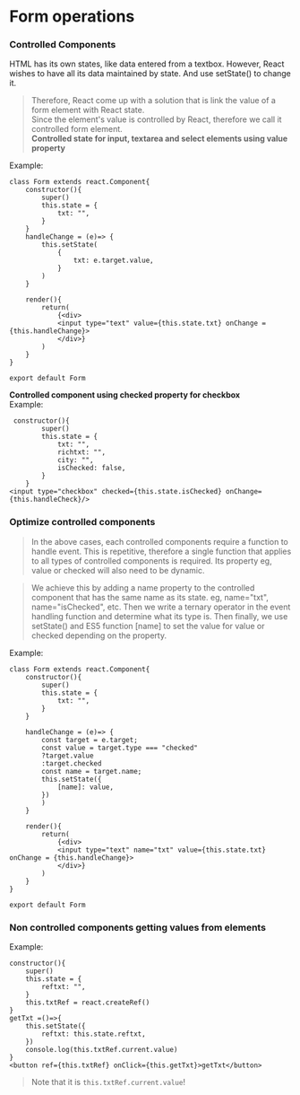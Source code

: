 # Form operations
### Controlled Components
HTML has its own states, like data entered from a textbox. However, React wishes to have all its data maintained by state. And use setState() to change it.  

>Therefore, React come up with a solution that is link the value of a form element with React state.  
>Since the element's value is controlled by React, therefore we call it controlled form element.  
**Controlled state for input, textarea and select elements using value property**  

Example:  
```
class Form extends react.Component{
    constructor(){
        super()
        this.state = {
            txt: "",
        }
    }
    handleChange = (e)=> {
        this.setState(
            {
                txt: e.target.value,
            }
        )
    }

    render(){
        return(
            {<div>
            <input type="text" value={this.state.txt} onChange = {this.handleChange}>
            </div>}
        )
    }
}

export default Form
```  
**Controlled component using checked property for checkbox**  
Example:  
```
 constructor(){
        super()
        this.state = {
            txt: "",
            richtxt: "",
            city: "",
            isChecked: false,
        }
    }
<input type="checkbox" checked={this.state.isChecked} onChange={this.handleCheck}/>
```  

### Optimize controlled components
>In the above cases, each controlled components require a function to handle event. This is repetitive, therefore a single function that applies to all types of controlled components is required. Its property eg, value or checked will also need to be dynamic.  

>We achieve this by adding a name property to the controlled component that has the same name as its state. eg, name="txt", name="isChecked", etc. Then we write a ternary operator in the event handling function and determine what its type is. Then finally, we use setState() and ES5 function [name] to set the value for value or checked depending on the property.  

Example:   
```
class Form extends react.Component{
    constructor(){
        super()
        this.state = {
            txt: "",
        }
    }

    handleChange = (e)=> {
        const target = e.target;
        const value = target.type === "checked"
        ?target.value
        :target.checked
        const name = target.name;
        this.setState({
            [name]: value,
        })
        )
    }

    render(){
        return(
            {<div>
            <input type="text" name="txt" value={this.state.txt} onChange = {this.handleChange}>
            </div>}
        )
    }
}

export default Form
```   
### Non controlled components getting values from elements
Example:  
```
constructor(){
    super()
    this.state = {
        reftxt: "",
    }
    this.txtRef = react.createRef()
}
getTxt =()=>{
    this.setState({
        reftxt: this.state.reftxt,
    })
    console.log(this.txtRef.current.value)
}
<button ref={this.txtRef} onClick={this.getTxt}>getTxt</button>
```  
>Note that it is `this.txtRef.current.value`!  




